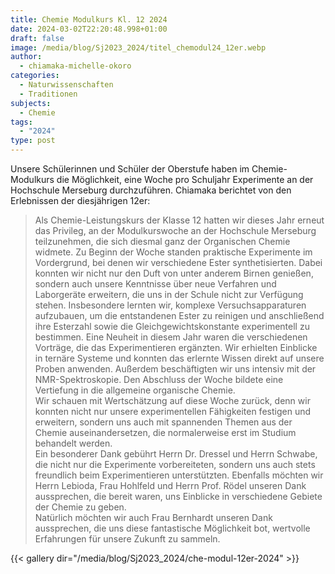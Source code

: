 ```yaml
---
title: Chemie Modulkurs Kl. 12 2024
date: 2024-03-02T22:20:48.998+01:00
draft: false
image: /media/blog/Sj2023_2024/titel_chemodul24_12er.webp
author:
  - chiamaka-michelle-okoro
categories:
  - Naturwissenschaften
  - Traditionen
subjects:
  - Chemie
tags:
  - "2024"
type: post
---
```

Unsere Schülerinnen und Schüler der Oberstufe haben im Chemie-Modulkurs die Möglichkeit, eine Woche pro Schuljahr Experimente an der Hochschule Merseburg durchzuführen. Chiamaka berichtet von den Erlebnissen der diesjährigen 12er:

> Als Chemie-Leistungskurs der Klasse 12 hatten wir dieses Jahr erneut das Privileg, an der Modulkurswoche an der Hochschule Merseburg teilzunehmen, die sich diesmal ganz der Organischen Chemie widmete. Zu Beginn der Woche standen praktische Experimente im Vordergrund, bei denen wir verschiedene Ester synthetisierten. Dabei konnten wir nicht nur den Duft von unter anderem Birnen genießen, sondern auch unsere Kenntnisse über neue Verfahren und Laborgeräte erweitern, die uns in der Schule nicht zur Verfügung stehen. Insbesondere lernten wir, komplexe Versuchsapparaturen aufzubauen, um die entstandenen Ester zu reinigen und anschließend ihre Esterzahl sowie die Gleichgewichtskonstante experimentell zu bestimmen.
> Eine Neuheit in diesem Jahr waren die verschiedenen Vorträge, die das Experimentieren ergänzten. Wir erhielten Einblicke in ternäre Systeme und konnten das erlernte Wissen direkt auf unsere Proben anwenden. Außerdem beschäftigten wir uns intensiv mit der NMR-Spektroskopie. Den Abschluss der Woche bildete eine Vertiefung in die allgemeine organische Chemie.  
> Wir schauen mit Wertschätzung auf diese Woche zurück, denn wir konnten nicht nur unsere experimentellen Fähigkeiten festigen und erweitern, sondern uns auch mit spannenden Themen aus der Chemie auseinandersetzen, die normalerweise erst im Studium behandelt werden.  
> Ein besonderer Dank gebührt Herrn Dr. Dressel und Herrn Schwabe, die nicht nur die Experimente vorbereiteten, sondern uns auch stets freundlich beim Experimentieren unterstützten. Ebenfalls möchten wir Herrn Lebioda, Frau Hohlfeld und Herrn Prof. Rödel unseren Dank aussprechen, die bereit waren, uns Einblicke in verschiedene Gebiete der Chemie zu geben.  
> Natürlich möchten wir auch Frau Bernhardt unseren Dank aussprechen, die uns diese fantastische Möglichkeit bot, wertvolle Erfahrungen für unsere Zukunft zu sammeln.



{{< gallery dir="/media/blog/Sj2023_2024/che-modul-12er-2024" >}}



